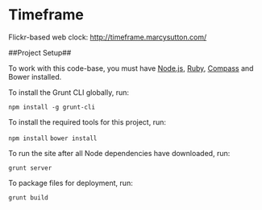 Timeframe
===========

Flickr-based web clock: http://timeframe.marcysutton.com/

##Project Setup##

To work with this code-base, you must have [Node.js](http://nodejs.org/), [Ruby](http://ruby-lang.org/), [Compass](http://compass-style.org/install) and Bower installed.

To install the Grunt CLI globally, run:

`npm install -g grunt-cli`

To install the required tools for this project, run:

`npm install`
`bower install`

To run the site after all Node dependencies have downloaded, run:

`grunt server`

To package files for deployment, run:

`grunt build`
